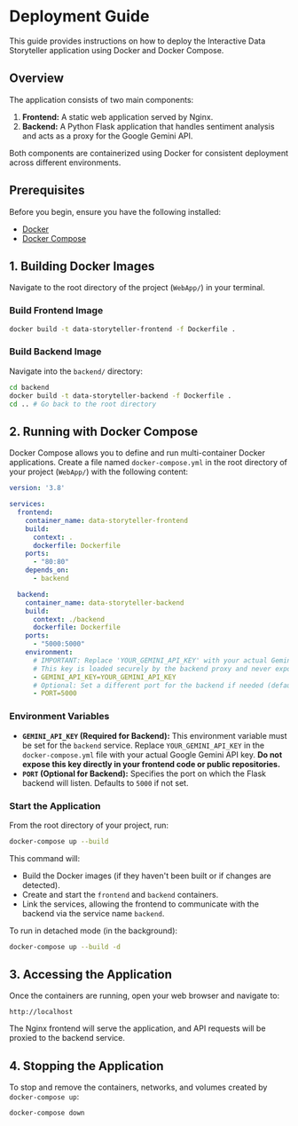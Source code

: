 # Deployment Guide

This guide provides instructions on how to deploy the Interactive Data Storyteller application using Docker and Docker Compose.

## Overview

The application consists of two main components:
1.  **Frontend:** A static web application served by Nginx.
2.  **Backend:** A Python Flask application that handles sentiment analysis and acts as a proxy for the Google Gemini API.

Both components are containerized using Docker for consistent deployment across different environments.

## Prerequisites

Before you begin, ensure you have the following installed:
*   [Docker](https://docs.docker.com/get-docker/)
*   [Docker Compose](https://docs.docker.com/compose/install/)

## 1. Building Docker Images

Navigate to the root directory of the project (`WebApp/`) in your terminal.

### Build Frontend Image

```bash
docker build -t data-storyteller-frontend -f Dockerfile .
```

### Build Backend Image

Navigate into the `backend/` directory:

```bash
cd backend
docker build -t data-storyteller-backend -f Dockerfile .
cd .. # Go back to the root directory
```

## 2. Running with Docker Compose

Docker Compose allows you to define and run multi-container Docker applications. Create a file named `docker-compose.yml` in the root directory of your project (`WebApp/`) with the following content:

```yaml
version: '3.8'

services:
  frontend:
    container_name: data-storyteller-frontend
    build:
      context: .
      dockerfile: Dockerfile
    ports:
      - "80:80"
    depends_on:
      - backend

  backend:
    container_name: data-storyteller-backend
    build:
      context: ./backend
      dockerfile: Dockerfile
    ports:
      - "5000:5000"
    environment:
      # IMPORTANT: Replace 'YOUR_GEMINI_API_KEY' with your actual Gemini API Key.
      # This key is loaded securely by the backend proxy and never exposed to the frontend.
      - GEMINI_API_KEY=YOUR_GEMINI_API_KEY
      # Optional: Set a different port for the backend if needed (defaults to 5000)
      - PORT=5000
```

### Environment Variables

*   **`GEMINI_API_KEY` (Required for Backend):** This environment variable must be set for the `backend` service. Replace `YOUR_GEMINI_API_KEY` in the `docker-compose.yml` file with your actual Google Gemini API key. **Do not expose this key directly in your frontend code or public repositories.**
*   **`PORT` (Optional for Backend):** Specifies the port on which the Flask backend will listen. Defaults to `5000` if not set.

### Start the Application

From the root directory of your project, run:

```bash
docker-compose up --build
```

This command will:
*   Build the Docker images (if they haven't been built or if changes are detected).
*   Create and start the `frontend` and `backend` containers.
*   Link the services, allowing the frontend to communicate with the backend via the service name `backend`.

To run in detached mode (in the background):

```bash
docker-compose up --build -d
```

## 3. Accessing the Application

Once the containers are running, open your web browser and navigate to:

```
http://localhost
```

The Nginx frontend will serve the application, and API requests will be proxied to the backend service.

## 4. Stopping the Application

To stop and remove the containers, networks, and volumes created by `docker-compose up`:

```bash
docker-compose down
```
